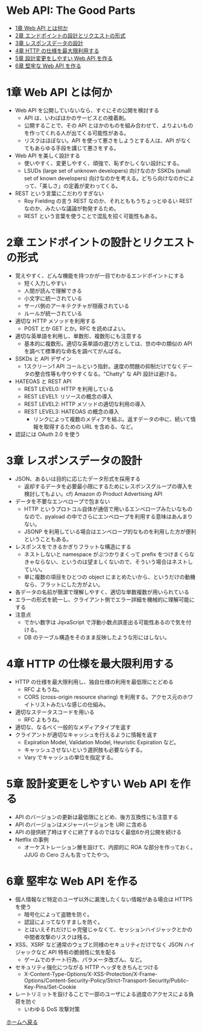 # Web API: The Good Parts

- [1章 Web API とは何か](#1-web-api-)
- [2章 エンドポイントの設計とリクエストの形式](#2-)
- [3章 レスポンスデータの設計](#3-)
- [4章 HTTP の仕様を最大限利用する](#4-http-)
- [5章 設計変更をしやすい Web API を作る](#5-web-api-)
- [6章 堅牢な Web API を作る](#6-web-api-)

<a name="1-web-api-"></a>
# 1章 Web API とは何か

- Web API を公開していないなら、すぐにその公開を検討する
  - API は、いわばほかのサービスとの接着剤。
  - 公開することで、その API とほかのものを組み合わせて、よりよいものを作ってくれる人が出てくる可能性がある。
  - リスクはほぼない。API を使って悪さをしようとする人は、API がなくてもあらゆる手段を講じて悪さをする。
- Web API を美しく設計する
  - 使いやすく、変更しやすく、頑強で、恥ずかしくない設計にする。
  - LSUDs (large set of unknown developers) 向けなのか SSKDs (small set of known developers) 向けなのかを考える。どちら向けなのかによって、「美しさ」の定義が変わってくる。
- REST という言葉にこだわりすぎない
  - Roy Fielding の言う REST なのか、それとももうちょっとゆるい REST なのか、みたいな議論が勃発するため。
  - REST という言葉を使うことで混乱を招く可能性もある。
 
<a name="2-"></a>
# 2章 エンドポイントの設計とリクエストの形式

- 覚えやすく、どんな機能を持つかが一目でわかるエンドポイントにする
  - 短く入力しやすい
  - 人間が読んで理解できる
  - 小文字に統一されている
  - サーバ側のアーキテクチャが隠蔽されている
  - ルールが統一されている
- 適切な HTTP メソッドを利用する
  - POST とか GET とか。RFC を読めばよい。
- 適切な英単語を利用し、単数形、複数形にも注意する
  - 基本的に複数形。適切な英単語の選び方としては、世の中の類似の API を調べて標準的な命名を調べてがんばる。
- SSKDs と API デザイン
  - 1スクリーン1 API コールという指針。速度の問題の抑制だけでなくデータの整合性等も守りやすくなる。"Chatty" な API 設計は避ける。
- HATEOAS と REST API
  - REST LEVEL0: HTTP を利用している
  - REST LEVEL1: リソースの概念の導入
  - REST LEVEL2: HTTP メソッドの適切な利用の導入
  - REST LEVEL3: HATEOAS の概念の導入
    - リンクによって複数のメディアを結ぶ。返すデータの中に、続いて情報を取得するための URL を含める、など。
- 認証には OAuth 2.0 を使う

<a name="3-"></a>
# 3章 レスポンスデータの設計

- JSON、あるいは目的に応じたデータ形式を採用する
  - 返却するデータを必要最小限にするためにレスポンスグループの導入を検討してもよい。cf) Amazon の Product Advertising API
- データを不要なエンベロープで包まない
  - HTTP というプロトコル自体が通信で用いるエンベロープみたいなものなので、pyaload の中でさらにエンベロープを利用する意味はあんまりない。
  - JSONP を利用している場合はエンベロープ的なものを利用した方が便利ということもある。
- レスポンスをできるかぎりフラットな構造にする
  - ネストしないと namespace がぶつかりまくって prefix をつけまくらなきゃならない、というのは望ましくないので、そういう場合はネストしていい。
  - 単に複数の項目をひとつの object にまとめたいから、というだけの動機なら、フラットにした方がよい。
- 各データの名前が簡潔で理解しやすく、適切な単数複数が用いられている
- エラーの形式を統一し、クライアント側でエラー詳細を機械的に理解可能にする
- 注意点
  - でかい数字は JqvaScript で浮動小数点誤差出る可能性あるので気を付ける。
  - DB のテーブル構造をそのまま反映したような形にはしない。

<a name="4-http-"></a>
# 4章 HTTP の仕様を最大限利用する

- HTTP の仕様を最大限利用し、独自仕様の利用を最低限にとどめる
  - RFC よもうね。
  - CORS (cross-origin resource sharing) を利用する。アクセス元のホワイトリストみたいな感じの仕組み。
- 適切なステータスコードを用いる
  - RFC よもうね。
- 適切な、なるべく一般的なメディアタイプを返す
- クライアントが適切なキャッシュを行えるように情報を返す
  - Expiration Model, Validation Model, Heuristic Expiration など。
  - キャッシュさせないという選択肢も必要ならする。
  - Vary でキャッシュの単位を指定する。

<a name="5-web-api-"></a>
# 5章 設計変更をしやすい Web API を作る

- API のバージョンの更新は最低限にとどめ、後方互換性にも注意する
- API のバージョンはメジャーバージョンを URI に含める
- API の提供終了時はすぐに終了するのではなく最低6か月公開を続ける
- Netflix の事例
  - オーケストレーション層を設けて、内部的に ROA な部分を作っておく。JJUG の Cero さんも言ってたやつ。

<a name="6-web-api-"></a>
# 6章 堅牢な Web API を作る
- 個人情報など特定のユーザ以外に漏洩したくない情報がある場合は HTTPS を使う
  - 暗号化によって盗聴を防ぐ。
  - 認証によってなりすましを防ぐ。
  - とはいえそれだけじゃ完璧じゃなくて、セッションハイジャックとかの中間者攻撃のリスクは残る。
- XSS、XSRF など通常のウェブと同様のセキュリティだけでなく JSON ハイジャックなど API 特有の脆弱性に気を配る
  - ゲームでのチート行為、パラメータ改ざん、など。
- セキュリティ強化につながる HTTP ヘッダをきちんとつける
  - X-Content-Type-Options/X-XSS-Protection/X-Frame-Options/Content-Security-Policy/Strict-Transport-Security/Public-Key-Pins/Set-Cookie
- レートリミットを設けることで一部のユーザによる過度のアクセスによる負荷を防ぐ
  - いわゆる DoS 攻撃対策

[ホームへ戻る](https://cyan515.github.io/blogs/)
